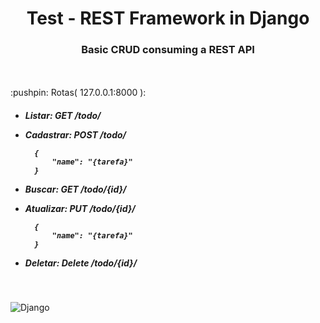 <h1 align="center">Test - REST Framework in Django</h1>
<h3 align="center">Basic CRUD consuming a REST API</h3>
<br><br>

</h3>:pushpin: Rotas( 127.0.0.1:8000 ): </h3>

<h5>

- Listar: GET /todo/ 
- Cadastrar: POST /todo/
  
        {
            "name": "{tarefa}"
        }

- Buscar: GET /todo/{id}/
- Atualizar: PUT /todo/{id}/

        {
	        "name": "{tarefa}"
        }

- Deletar: Delete /todo/{id}/

</h5>
<br>

![Django](https://blog.crowdbotics.com/content/images/2019/12/python-django.png)
